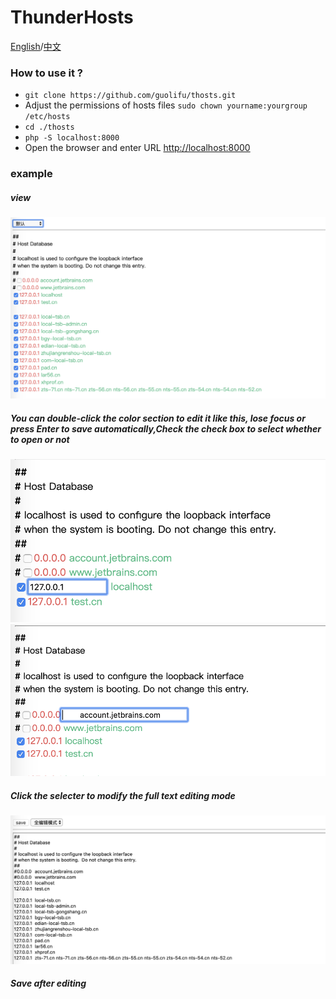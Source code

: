 # ThunderHosts
[English](/README.md)/[中文](/README_cn.md)
### How to use it ?
- `git clone https://github.com/guolifu/thosts.git`
- Adjust the permissions of hosts files
`sudo chown yourname:yourgroup /etc/hosts`
- `cd ./thosts`
- `php -S localhost:8000 `
- Open the browser and enter URL [http://localhost:8000](http://localhost:8000)

### example

##### view

![](https://github.com/guolifu/thosts/raw/master/source/img/p1_1.1.png)

##### You can double-click the color section to edit it like this, lose focus or press Enter to save automatically,Check the check box to select whether to open or not
![](https://github.com/guolifu/thosts/raw/master/source/img/p1_2.png)
![](https://github.com/guolifu/thosts/raw/master/source/img/p1_3.png)

##### Click the selecter to modify the full text editing mode
![](https://github.com/guolifu/thosts/raw/master/source/img/p2.2.png)

##### Save after editing
